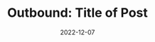 ---
title: "Outbound: Title of Post"
description: >-
   Lorem ipsum dolor sit amet, consectetur adipiscing elit. Nulla in consectetur orci. Aliquam nec ante ultrices, maximus nulla ac, imperdiet dui.
date: 2022-12-07
image: /img/banner.png
outbound: https://kristopherray.com
visible: true
categories:
   - Featured In
---